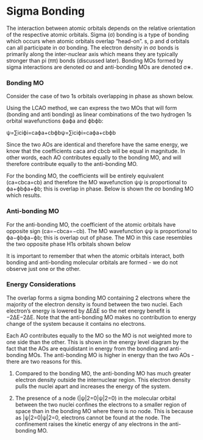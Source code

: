 # Sigma Bonding

The interaction between atomic orbitals depends on the relative orientation of the respective atomic orbitals. Sigma (σ) bonding is a type of bonding which occurs when atomic orbitals overlap “head-on”. s, p and d orbitals can all participate in σσ bonding. The electron density in σσ bonds is primarily along the inter-nuclear axis which means they are typically stronger than pi (ππ) bonds (discussed later). Bonding MOs formed by sigma interactions are denoted σσ and anti-bonding MOs are denoted σ∗.

### Bonding MO

Consider the case of two 1s orbitals overlapping in phase as shown below. 


Using the LCAO method, we can express the two MOs that will form (bonding and anti bonding) as linear combinations of the two hydrogen 1s orbital wavefunctions ϕaϕa and  ϕbϕb:

ψ=∑iciϕi=caϕa+cbϕbψ=∑iciϕi=caϕa+cbϕb

Since the two AOs are identical and therefore have the same energy, we know that the coefficients caca and cbcb will be equal in magnitude. In other words, each AO contributes equally to the bonding MO, and will therefore contribute equally to the anti-bonding MO. 


For the bonding MO, the coefficients will be entirely equivalent (ca=cbca=cb) and therefore the MO wavefunction ψψ is proportional to ϕa+ϕbϕa+ϕb; this is overlap in phase. Below is shown the σσ bonding MO which results. 


### Anti-bonding MO

For the anti-bonding MO, the coefficient of the atomic orbitals have opposite sign (ca=−cbca=−cb). The MO wavefunction ψψ is proportional to ϕa−ϕbϕa−ϕb; this is overlap out of phase. The MO in this case resembles the two opposite phase H1s orbitals shown below

It is important to remember that when the atomic orbitals interact, both bonding and anti-bonding molecular orbitals are formed - we do not observe just one or the other. 
 
### Energy Considerations
The overlap forms a sigma bonding MO containing 2 electrons where the majority of the electron density is found between the two nuclei. Each electron’s energy is lowered by ΔEΔE so the net energy benefit is −2ΔE−2ΔE. Note that the anti-bonding MO makes no contribution to energy change of the system because it contains no electrons. 

Each AO contributes equally to the MO so the MO is not weighted more to one side than the other. This is shown in the energy level diagram by the fact that the AOs are equidistant in energy from the bonding and anti-bonding MOs.
The anti-bonding MO is higher in energy than the two AOs - there are two reasons for this.  

1. Compared to the bonding MO, the anti-bonding MO has much greater electron density outside the internuclear region. This electron density pulls the nuclei apart and increases the energy of the system.

2. The presence of a node (|ψ|2=0|ψ|2=0) in the molecular orbital between the two nuclei confines the electrons to a smaller region of space than in the bonding MO where there is no node. This is because as |ψ|2=0|ψ|2=0, electrons cannot be found at the node. The confinement raises the kinetic energy of any electrons in the anti-bonding MO. 

